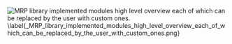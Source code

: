 ![ MRP library implemented modules high level overview each of which can be replaced by the user with custom ones. \label{_MRP_library_implemented_modules_high_level_overview_each_of_which_can_be_replaced_by_the_user_with_custom_ones.png}](./generated_images/border__MRP_library_implemented_modules_high_level_overview_each_of_which_can_be_replaced_by_the_user_with_custom_ones.png)

